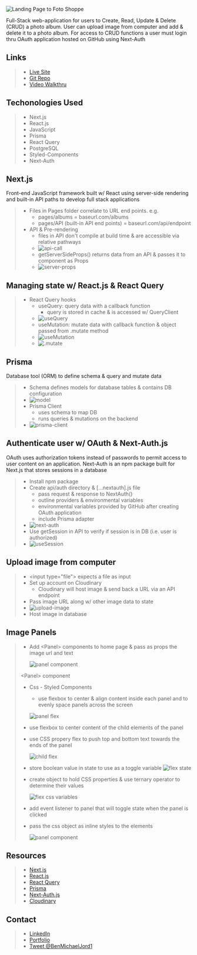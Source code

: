 ![Landing Page to Foto Shoppe](https://i.imgur.com/pmpJTiO.png)

Full-Stack web-application for users to Create, Read, Update & Delete (CRUD) a photo album. User can upload image from computer and add & delete it to a photo album. For access to CRUD functions a user must login thru OAuth application hosted on GitHub using Next-Auth

## Links

> - [Live Site](https://cigarette-camus-cat.herokuapp.com/)
> - [Git Repo](https://github.com/bicycleben88/photo_album)
> - [Video Walkthru](https://www.youtube.com/playlist?list=PLjYC3ZkfhqCpkFUDCzs1MjbFvuSSRTHvL)

## Techonologies Used

> - Next.js
> - React.js
> - JavaScript
> - Prisma
> - React Query
> - PostgreSQL
> - Styled-Components
> - Next-Auth

## Next.js

Front-end JavaScript framework built w/ React using server-side rendering and built-in API paths to develop full stack applications

> - Files in Pages folder correlate to URL end points. e.g.
>   - pages/albums = baseurl.com/albums
>   - pages/API (built-in API end points) = baseurl.com/api/endpoint
> - API & Pre-rendering
>   - files in API don't compile at build time & are accessible via relative pathways
>   - ![api-call](https://i.imgur.com/NndfpFn.png)
>   - getServerSideProps() returns data from an API & passes it to component as Props
>   - ![server-props](https://i.imgur.com/o4gQvrW.png)

## Managing state w/ React.js & React Query

> - React Query hooks
>   - useQuery: query data with a callback function
>     - query is stored in cache & is accessed w/ QueryClient
>   - ![useQuery](https://i.imgur.com/qjMIYOv.png)
>   - useMutation: mutate data with callback function & object passed from .mutate method
>   - ![useMutation](https://i.imgur.com/2zRvyWY.png)
>   - ![.mutate](https://i.imgur.com/HZGSLOy.png)

## Prisma

Database tool (ORM) to define schema & query and mutate data

> - Schema defines models for database tables & contains DB configuration
> - ![model](https://i.imgur.com/FXtfFud.png)
> - Prisma Client
>   - uses schema to map DB
>   - runs queries & mutations on the backend
> - ![prisma-client](https://i.imgur.com/Rj2kUPL.png)

## Authenticate user w/ OAuth & Next-Auth.js

OAuth uses authorization tokens instead of passwords to permit access to user content on an application. Next-Auth is an npm package built for Next.js that stores sessions in a database

> - Install npm package
> - Create api/auth directory & [...nextauth].js file
>   - pass request & response to NextAuth()
>   - outline providers & environmental variables
>   - environmental variables provided by GitHub after creating OAuth application
>   - include Prisma adapter
> - ![next-auth](https://i.imgur.com/D8F4h1Y.png)
> - Use getSession in API to verify if session is in DB (i.e. user is authorized)
> - ![useSession](https://i.imgur.com/dEtPLUv.png)

## Upload image from computer

> - \<input type="file"> expects a file as input
> - Set up account on Cloudinary
>   - Cloudinary will host image & send back a URL via an API endpoint
> - Pass image URL along w/ other image data to state
> - ![upload-image](https://i.imgur.com/VQG0GL0.png)
> - Host image in database

## Image Panels

> - Add \<Panel> components to home page & pass as props the image url and text
>
>   ![panel component](https://i.imgur.com/wHfqOBZ.png)
>
> \<Panel> component
>
> - Css - Styled Components
>
>   - use flexbox to center & align content inside each panel and to evenly space panels across the screen
>
>   ![panel flex](https://i.imgur.com/Bb2KUSG.png)
>
> - use flexbox to center content of the child elements of the panel
> - use CSS propery flex to push top and bottom text towards the ends of the panel
>
>   ![child flex](https://i.imgur.com/gx4zWiL.png)
>
> - store boolean value in state to use as a toggle variable
>   ![flex state](https://i.imgur.com/s7T1OsO.png)
> - create object to hold CSS properties & use ternary operator to determine their values
>
>   ![flex css variables](https://i.imgur.com/hAhwux3.png)
>
> - add event listener to panel that will toggle state when the panel is clicked
> - pass the css object as inline styles to the elements
>
>   ![panel component](https://i.imgur.com/n8aGSXN.png)

## Resources

> - [Next.js](https://nextjs.org/)
> - [React.js](https://reactjs.org/)
> - [React Query](https://react-query.tanstack.com/)
> - [Prisma](https://www.prisma.io/)
> - [Next-Auth.js](https://next-auth.js.org/)
> - [Cloudinary](https://cloudinary.com/)

## Contact

> - [LinkedIn](https://www.linkedin.com/in/benjamin-alt-higginbotham/)
> - [Portfolio](https://higginbotham.fun/)
> - [Tweet @BenMichaelJord1](https://twitter.com/BenMichaelJord1)
